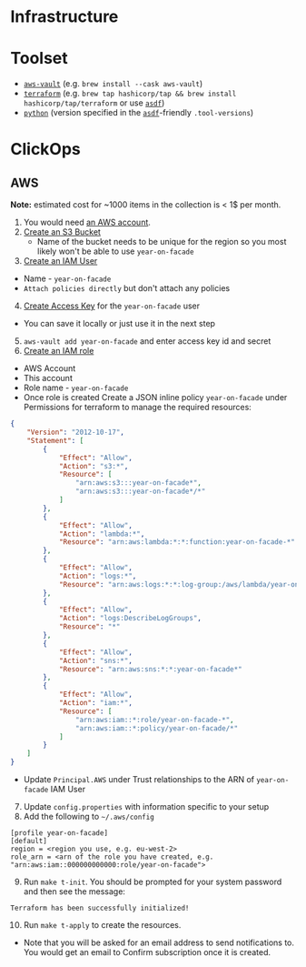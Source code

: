 # Infrastructure

# Toolset

* [`aws-vault`](https://github.com/99designs/aws-vault) (e.g. `brew install --cask aws-vault`)
* [`terraform`](https://developer.hashicorp.com/terraform/downloads) (e.g. `brew tap hashicorp/tap && brew install hashicorp/tap/terraform` or use [`asdf`](https://github.com/asdf-vm/asdf))
* [`python`](https://www.python.org/) (version specified in the [`asdf`](https://github.com/asdf-vm/asdf)-friendly `.tool-versions`)

# ClickOps

## AWS

**Note:** estimated cost for ~1000 items in the collection is < 1$ per month.

1. You would need [an AWS account](https://aws.amazon.com/free/).
2. [Create an S3 Bucket](https://docs.aws.amazon.com/AmazonS3/latest/userguide/create-bucket-overview.html)
   * Name of the bucket needs to be unique for the region so you most likely won't be able to use `year-on-facade`
3. [Create an IAM User](https://docs.aws.amazon.com/IAM/latest/UserGuide/id_users_create.html#id_users_create_console)
  * Name - `year-on-facade`
  * `Attach policies directly` but don't attach any policies
4. [Create Access Key](https://docs.aws.amazon.com/IAM/latest/UserGuide/id_credentials_access-keys.html#Using_CreateAccessKey) for the `year-on-facade` user
  * You can save it locally or just use it in the next step
5. `aws-vault add year-on-facade` and enter access key id and secret
6. [Create an IAM role](https://docs.aws.amazon.com/IAM/latest/UserGuide/id_roles_create_for-user.html#roles-creatingrole-user-console)
  * AWS Account
  * This account
  * Role name - `year-on-facade`
  * Once role is created Create a JSON inline policy `year-on-facade` under Permissions for terraform to manage the required resources:
```json
{
    "Version": "2012-10-17",
    "Statement": [
        {
            "Effect": "Allow",
            "Action": "s3:*",
            "Resource": [
                "arn:aws:s3:::year-on-facade*",
                "arn:aws:s3:::year-on-facade*/*"
            ]
        },
        {
            "Effect": "Allow",
            "Action": "lambda:*",
            "Resource": "arn:aws:lambda:*:*:function:year-on-facade-*"
        },
        {
            "Effect": "Allow",
            "Action": "logs:*",
            "Resource": "arn:aws:logs:*:*:log-group:/aws/lambda/year-on-facade-*"
        },
        {
            "Effect": "Allow",
            "Action": "logs:DescribeLogGroups",
            "Resource": "*"
        },
        {
            "Effect": "Allow",
            "Action": "sns:*",
            "Resource": "arn:aws:sns:*:*:year-on-facade*"
        },
        {
            "Effect": "Allow",
            "Action": "iam:*",
            "Resource": [
                "arn:aws:iam::*:role/year-on-facade-*",
                "arn:aws:iam::*:policy/year-on-facade/*"
            ]
        }
    ]
}
```
  * Update `Principal.AWS` under Trust relationships to the ARN of `year-on-facade` IAM User
7. Update `config.properties` with information specific to your setup
8. Add the following to `~/.aws/config`
```
[profile year-on-facade]
[default]
region = <region you use, e.g. eu-west-2>
role_arn = <arn of the role you have created, e.g. "arn:aws:iam::000000000000:role/year-on-facade">
```
9. Run `make t-init`. You should be prompted for your system password and then see the message:
```
Terraform has been successfully initialized!
```
10. Run `make t-apply` to create the resources.
  * Note that you will be asked for an email address to send notifications to. You would get an email to Confirm subscription once it is created.
